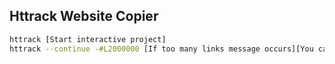 ## Httrack Website Copier

```sh
httrack [Start interactive project]
httrack --continue -#L2000000 [If too many links message occurs][You can specify -#L2000000 at project creation time]
```
